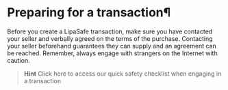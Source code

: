 # Preparing for a transaction¶
Before you create a LipaSafe transaction, make sure you have contacted your seller and verbally agreed on the terms of the purchase. Contacting your seller beforehand guarantees they can supply and an agreement can be reached. Remember, always engage with strangers on the Internet with caution.

> **Hint**
> Click here to access our quick safety checklist when engaging in a transaction
